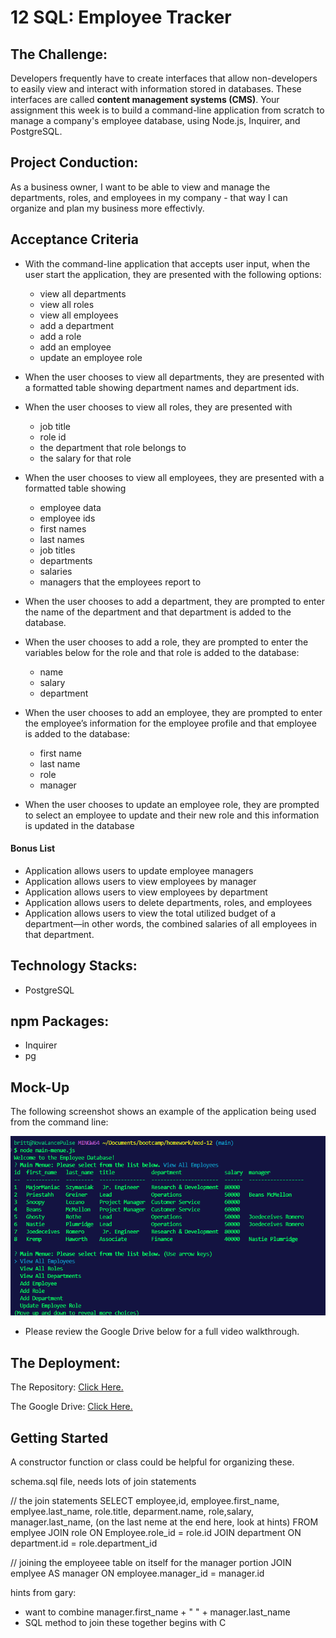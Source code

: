 # 12 SQL: Employee Tracker

## The Challenge:

Developers frequently have to create interfaces that allow non-developers to easily view and interact with information stored in databases. These interfaces are called **content management systems (CMS)**. Your assignment this week is to build a command-line application from scratch to manage a company's employee database, using Node.js, Inquirer, and PostgreSQL.


## Project Conduction:

As a business owner, I want to be able to view and manage the departments, roles, and employees in my company - that way I can organize and plan my business more effectivly. 


## Acceptance Criteria

- With the command-line application that accepts user input, when the user start the application, they are  presented with the following options: 
  - view all departments
  - view all roles
  - view all employees
  - add a department
  - add a role
  - add an employee
  - update an employee role

- When the user chooses to view all departments, they are presented with a formatted table showing department names and department ids.

- When the user chooses to view all roles, they are presented with
  - job title
  - role id
  - the department that role belongs to
  - the salary for that role

- When the user chooses to view all employees, they are presented with a formatted table showing 
  - employee data
  - employee ids
  - first names
  - last names
  - job titles
  - departments
  - salaries
  - managers that the employees report to

- When the user chooses to add a department, they are  prompted to enter the name of the department and that department is added to the database.

- When the user chooses to add a role, they are prompted to enter the variables below for the role and that role is added to the database:
  - name
  - salary
  - department 

- When the user chooses to add an employee, they are  prompted to enter the employee’s information for the employee profile and that employee is added to the database:
  - first name
  - last name
  - role
  - manager

- When the user chooses to update an employee role, they are prompted to select an employee to update and their new role and this information is updated in the database 

#### Bonus List
- Application allows users to update employee managers
- Application allows users to view employees by manager 
- Application allows users to view employees by department
- Application allows users to delete departments, roles, and employees
- Application allows users to view the total utilized budget of a department&mdash;in other words, the combined salaries of all employees in that department.


## Technology Stacks:
- PostgreSQL


## npm Packages:
- Inquirer
- pg


## Mock-Up

The following screenshot shows an example of the application being used from the command line:

![A screenshot shows the command-line employee management application](./assets/image/sql-employee-data.png)

- Please review the Google Drive below for a full video walkthrough.


## The Deployment:

The Repository: [Click Here.](https://github.com/NovaLanceBrittany/HW-12-SQL-Employee-Tracker)

The Google Drive: [Click Here.](https://drive.google.com/drive/folders/1aI_xm6MjSVz5ZbHi5ZtEBc2YxGKFKRR1?usp=sharing)
















## Getting Started


A constructor function or class could be helpful for organizing these. 

schema.sql file, needs lots of join statements


// the join statements
  SELECT employee,id, employee.first_name, emplyee.last_name, role.title, deparment.name, role,salary, manager.last_name, (on the last neme at the end here, look at hints)
  FROM emplyee
  JOIN role ON Employee.role_id = role.id
  JOIN department ON department.id = role.department_id


  // joining the employeee table on itself for the manager portion
JOIN emplyee AS manager ON employee.manager_id = manager.id

hints from gary: 
- want to combine manager.first_name + " " + manager.last_name
- SQL method to join these together begins with C